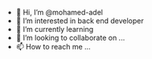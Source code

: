 - 👋 Hi, I’m @mohamed-adel
- 👀 I’m interested in back end developer
- 🌱 I’m currently learning 
- 💞️ I’m looking to collaborate on ...
- 📫 How to reach me ...

<!---
mohamed-adel674/mohamed-adel674 is a ✨ special ✨ repository because its `README.md` (this file) appears on your GitHub profile.
You can click the Preview link to take a look at your changes.
--->

